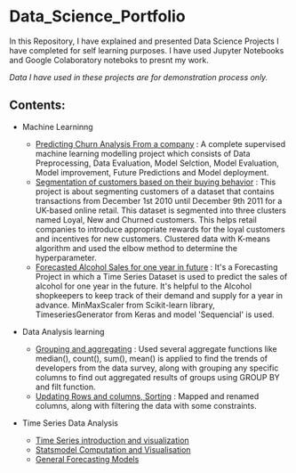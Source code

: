 # Data_Science_Portfolio
In this Repository, I have explained and presented Data Science Projects I have completed for self learning purposes. I have used Jupyter Notebooks and Google Colaboratory noteboks to presnt my work.

_Data I have used in these projects are for demonstration process only._

## Contents:
- Machine Learninng
    - [Predicting Churn Analysis From a company](https://github.com/surajk150741/Data_Science_Projects/blob/main/Churn%20Analysis/Churn%20Analysis.ipynb) : A complete supervised machine learning modelling project which consists of Data Preprocessing, Data Evaluation, Model Selction, Model Evaluation, Model improvement, Future Predictions and Model deployment.
    - [Segmentation of customers based on their buying behavior](https://github.com/surajk150741/Data_Science_Projects/blob/main/Churn%20Analysis/Churn%20Analysis.ipynb) : This project is about segmenting customers of a dataset that contains transactions from December 1st 2010 until December 9th 2011 for a UK-based online retail. This dataset is segmented into three clusters named Loyal, New and Churned customers. This helps retail companies to introduce appropriate rewards for the loyal customers and incentives for new customers. Clustered data with K-means algorithm and used the elbow method to determine the hyperparameter.
    - [Forecasted Alcohol Sales for one year in future](https://github.com/surajk150741/Data_Science_Projects/blob/main/Time%20Series%20Forecasting/Keras_and_RNN(LSTM)_Project.ipynb) : It's a Forecasting Project in which a Time Series Dataset is used to predict the sales of alcohol for one year in the future. It's helpful to the Alcohol shopkeepers to keep track of their demand and supply for a year in advance. MinMaxScaler from Scikit-learn library, TimeseriesGenerator from Keras and model 'Sequencial' is used.

- Data Analysis learning
    - [Grouping and aggregating](https://github.com/surajk150741/Data_Science_Projects/blob/main/Stack%20Overflow%20Developer%20Survey%20Analysis/Pandas_Grouping%20and%20aggregating.ipynb) : Used several aggregate functions like median(), count(), sum(), mean() is applied to find the trends of developers from the data survey, along with grouping any specific columns to find out aggregated results of groups using GROUP BY and filt function.
    - [Updating Rows and columns, Sorting](https://github.com/surajk150741/Data_Science_Projects/tree/main/Stack%20Overflow%20Developer%20Survey%20Analysis) : Mapped and renamed columns, along with filtering the data with some constraints.

- Time Series Data Analysis
    - [Time Series introduction and visualization](https://github.com/surajk150741/Data_Science_Projects/tree/main/Time%20series%20Data%20Analysis/Introduction%20and%20visualization)
    - [Statsmodel Computation and Visualisation](https://github.com/surajk150741/Data_Science_Projects/tree/main/Time%20series%20Data%20Analysis/Statsmodel)
    - [General Forecasting Models](https://github.com/surajk150741/Data_Science_Projects/tree/main/Time%20series%20Data%20Analysis/General%20Forecasting%20Models) 

